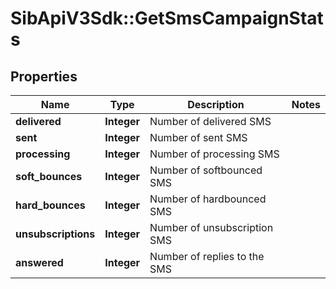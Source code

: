 # SibApiV3Sdk::GetSmsCampaignStats

## Properties
Name | Type | Description | Notes
------------ | ------------- | ------------- | -------------
**delivered** | **Integer** | Number of delivered SMS | 
**sent** | **Integer** | Number of sent SMS | 
**processing** | **Integer** | Number of processing SMS | 
**soft_bounces** | **Integer** | Number of softbounced SMS | 
**hard_bounces** | **Integer** | Number of hardbounced SMS | 
**unsubscriptions** | **Integer** | Number of unsubscription SMS | 
**answered** | **Integer** | Number of replies to the SMS | 


